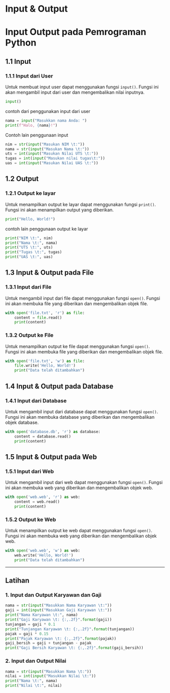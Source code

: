 <h1> Input & Output </h1>

# Input Output pada Pemrograman Python

## 1.1 Input

### 1.1.1 Input dari User

Untuk membuat input user dapat menggunakan fungsi `input()`. Fungsi ini akan mengambil input dari user dan mengembalikan nilai inputnya.

```python
input()
```

contoh dari penggunakan input dari user

```python
nama = input("Masukkan nama Anda: ")
print(f"Halo, {nama}!")
```

Contoh lain penggunaan input 

```python
nim = str(input("Masukan NIM \t:"))
nama = str(input("Masukan Nama \t:"))
uts = int(input("Masukan Nilai UTS \t:"))
tugas = int(input("Masukan nilai tugas\t:"))
uas = int(input("Masukan Nilai UAS \t:"))
```
## 1.2 Output

### 1.2.1 Output ke layar

Untuk menampilkan output ke layar dapat menggunakan fungsi `print()`. Fungsi ini akan menampilkan output yang diberikan.

```python
print("Hello, World!")
```

contoh lain penggunaan output ke layar

```python
print("NIM \t:", nim)
print("Nama \t:", nama)
print("UTS \t:", uts)
print("Tugas \t:", tugas)
print("UAS \t:", uas)
```
## 1.3 Input & Output pada File

### 1.3.1 Input dari File

Untuk mengambil input dari file dapat menggunakan fungsi `open()`. Fungsi ini akan membuka file yang diberikan dan mengembalikan objek file.

```python
with open('file.txt', 'r') as file:
    content = file.read()
    print(content)
```

### 1.3.2 Output ke File

Untuk menampilkan output ke file dapat menggunakan fungsi `open()`. Fungsi ini akan membuka file yang diberikan dan mengembalikan objek file.

```python
with open('file.txt', 'w') as file:
    file.write('Hello, World!')
    print("Data telah ditambahkan")
```

## 1.4 Input & Output pada Database

### 1.4.1 Input dari Database

Untuk mengambil input dari database dapat menggunakan fungsi `open()`. Fungsi ini akan membuka database yang diberikan dan mengembalikan objek database.

```python
with open('database.db', 'r') as database:
    content = database.read()
    print(content)
```

## 1.5 Input & Output pada Web

### 1.5.1 Input dari Web

Untuk mengambil input dari web dapat menggunakan fungsi `open()`. Fungsi ini akan membuka web yang diberikan dan mengembalikan objek web.

```python
with open('web.web', 'r') as web:
    content = web.read()
    print(content)
```

### 1.5.2 Output ke Web

Untuk menampilkan output ke web dapat menggunakan fungsi `open()`. Fungsi ini akan membuka web yang diberikan dan mengembalikan objek web.

```python
with open('web.web', 'w') as web:
    web.write('Hello, World!')
    print("Data telah ditambahkan")
```

---
## Latihan
### 1. Input dan Output Karyawan dan Gaji

```python
nama = str(input("Masukkan Nama Karyawan \t:"))
gaji = int(input("Masukkan Gaji Karyawan \t:"))
print("Nama Karyawan \t:", nama)
print("Gaji Karyawan \t: {:,.2f}".format(gaji))
tunjangan = gaji * 0.1
print("Tunjangan Karyawan \t: {:,.2f}".format(tunjangan))
pajak = gaji * 0.15
print("Pajak Karyawan \t: {:,.2f}".format(pajak))
gaji_bersih = gaji + tunjangan - pajak
print("Gaji Bersih Karyawan \t: {:,.2f}".format(gaji_bersih))

```
### 2. Input dan Output Nilai
```python
nama = str(input("Masukkan Nama \t:"))
nilai = int(input("Masukkan Nilai \t:"))
print("Nama \t:", nama)
print("Nilai \t:", nilai)
```
